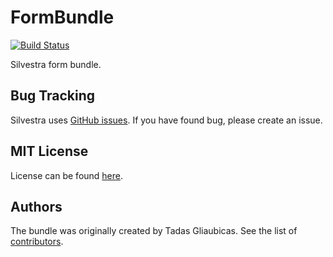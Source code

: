 FormBundle
==========

[![Build Status](https://travis-ci.org/Silvestra/FormBundle.svg?branch=master)](https://travis-ci.org/Silvestra/FormBundle)

Silvestra form bundle.

Bug Tracking
---------

Silvestra uses [GitHub issues](https://github.com/Silvestra/Silvestra/issues). If you have found bug, please create an issue.

MIT License
---------

License can be found [here](https://github.com/Silvestra/FormBundle/blob/master/Resources/meta/LICENSE).

Authors
---------

The bundle was originally created by Tadas Gliaubicas. See the list of [contributors](https://github.com/Silvestra/FormBundle/contributors).
